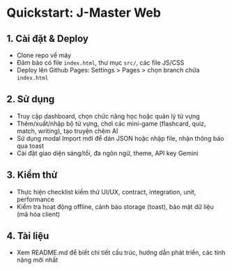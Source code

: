 # Quickstart: J-Master Web

## 1. Cài đặt & Deploy
- Clone repo về máy
- Đảm bảo có file `index.html`, thư mục `src/`, các file JS/CSS
- Deploy lên Github Pages: Settings > Pages > chọn branch chứa `index.html`

## 2. Sử dụng
- Truy cập dashboard, chọn chức năng học hoặc quản lý từ vựng
- Thêm/xuất/nhập bộ từ vựng, chơi các mini-game (flashcard, quiz, match, writing), tạo truyện chêm AI
- Sử dụng modal Import mới để dán JSON hoặc nhập file, nhận thông báo qua toast
- Cài đặt giao diện sáng/tối, đa ngôn ngữ, theme, API key Gemini

## 3. Kiểm thử
- Thực hiện checklist kiểm thử UI/UX, contract, integration, unit, performance
- Kiểm tra hoạt động offline, cảnh báo storage (toast), bảo mật dữ liệu (mã hóa client)

## 4. Tài liệu
- Xem README.md để biết chi tiết cấu trúc, hướng dẫn phát triển, các tính năng mới nhất
